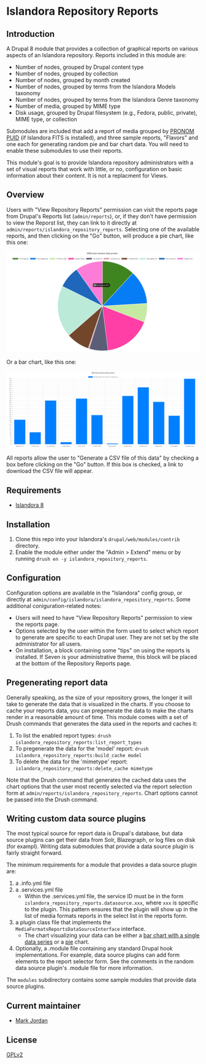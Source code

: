 # Islandora Repository Reports

## Introduction

A Drupal 8 module that provides a collection of graphical reports on various aspects of an Islandora repository. Reports included in this module are:

* Number of nodes, grouped by Drupal content type
* Number of nodes, grouped by collection
* Number of nodes, grouped by month created
* Number of nodes, grouped by terms from the Islandora Models taxonomy
* Number of nodes, grouped by terms from the Islandora Genre taxonomy
* Number of media, grouped by MIME type
* Disk usage, grouped by Drupal filesystem (e.g., Fedora, public, private), MIME type, or collection

Submodules are included that add a report of media grouped by [PRONOM PUID](https://en.wikipedia.org/wiki/PRONOM) (if Islandora FITS is installed), and three sample reports, "Flavors" and one each for generating random pie and bar chart data. You will need to enable these submodules to use their reports.

This module's goal is to provide Islandora repository administrators with a set of visual reports that work with little, or no, configuration on basic information about their content. It is not a replacment for Views.

## Overview

Users with "View Repository Reports" permission can visit the reports page from Drupal's Reports list (`admin/reports`), or, if they don't have permission to view the Reporst list, they can link to it directly at `admin/reports/islandora_repository_reports`. Selecting one of the available reports, and then clicking on the "Go" button, will produce a pie chart, like this one:

![Random pie chart](docs/images/random_pie.png)

Or a bar chart, like this one:

![Random bar chart](docs/images/random_bar.png)

All reports allow the user to "Generate a CSV file of this data" by checking a box before clicking on the "Go" button. If this box is checked, a link to download the CSV file will appear.

## Requirements

* [Islandora 8](https://github.com/Islandora/islandora)

## Installation

1. Clone this repo into your Islandora's `drupal/web/modules/contrib` directory.
1. Enable the module either under the "Admin > Extend" menu or by running `drush en -y islandora_repository_reports`.

## Configuration

Configuration options are available in the "Islandora" config group, or directly at `admin/config/islandora/islandora_repository_reports`. Some additional coniguration-related notes:

* Users will need to have "View Repository Reports" permission to view the reports page.
* Options selected by the user within the form used to select which report to generate are specific to each Drupal user. They are not set by the site administrator for all users.
* On installation, a block containing some "tips" on using the reports is installed. If Seven is your administrative theme, this block will be placed at the bottom of the Repository Reports page.

## Pregenerating report data

Generally speaking, as the size of your repository grows, the longer it will take to generate the data that is visualized in the charts. If you choose to cache your reports data, you can pregenerate the data to make the charts render in a reasonable amount of time. This module comes with a set of Drush commands that generates the data used in the reports and caches it:

1. To list the enabled report types: `drush islandora_repository_reports:list_report_types`
1. To pregenerate the data for the 'model' report: `drush islandora_repository_reports:build_cache model`
1. To delete the data for the 'mimetype' report: `islandora_repository_reports:delete_cache mimetype`

Note that the Drush command that generates the cached data uses the chart options that the user most recently selected via the report selection form at `admin/reports/islandora_repository_reports`. Chart options cannot be passed into the Drush command.

## Writing custom data source plugins

The most typical source for report data is Drupal's database, but data source plugins can get their data from Solr, Blazegraph, or log files on disk (for exampl). Writing data submodules that provide a data source plugin is fairly straight forward.

The minimum requirements for a module that provides a data source plugin are:

1. a .info.yml file
1. a .services.yml file
   * Within the .services.yml file, the service ID must be in the form `islandora_repository_reports.datasource.xxx`, where `xxx` is specific to the plugin. This pattern ensures that the plugin will show up in the list of media formats reports in the select list in the reports form.
1. a plugin class file that implements the `MediaFormatsReportsDataSourceInterface` interface.
   * The chart visualizing your data can be either a [bar chart with a single data series](https://www.chartjs.org/samples/latest/charts/bar/vertical.html)  or a [pie](https://www.chartjs.org/samples/latest/charts/pie.html) chart.
1. Optionally, a .module file containing any standard Drupal hook implementations. For example, data source plugins can add form elements to the report selector form. See the comments in the random data source plugin's .module file for more information.

The `modules` subdirectory contains some sample modules that provide data source plugins.

## Current maintainer

* [Mark Jordan](https://github.com/mjordan)

## License

[GPLv2](http://www.gnu.org/licenses/gpl-2.0.txt)
